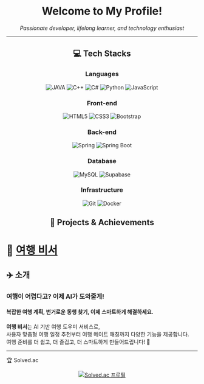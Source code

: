 <h1 align="center">Welcome to My Profile!</h1> <p align="center"> <em>Passionate developer, lifelong learner, and technology enthusiast</em> </p> <hr />
<h2 align="center">💻 Tech Stacks</h2>
<h3 align="center"> Languages </h3>
<p align="center"> <img src="https://tinyurl.com/dtjz9vv5" alt="JAVA"> <img src="https://img.shields.io/badge/C++-00599C.svg?&style=for-the-badge&logo=cplusplus&logoColor=white" alt="C++"> <img src="https://img.shields.io/badge/c-A8B9CC.svg?&style=for-the-badge&logo=c&logoColor=white" alt="C#"> <img src="https://img.shields.io/badge/python-3776AB.svg?&style=for-the-badge&logo=python&logoColor=white" alt="Python"> <img src="https://img.shields.io/badge/javascript-F7DF1E.svg?&style=for-the-badge&logo=javascript&logoColor=white" alt="JavaScript"> </p>
<h3 align="center"> Front-end </h3>
<p align="center"> <img src="https://img.shields.io/badge/html5-E34F26.svg?&style=for-the-badge&logo=html5&logoColor=white" alt="HTML5"> <img src="https://img.shields.io/badge/css3-1572B6.svg?&style=for-the-badge&logo=css3&logoColor=white" alt="CSS3"> <img src="https://img.shields.io/badge/bootstrap-7952B3.svg?&style=for-the-badge&logo=bootstrap&logoColor=white" alt="Bootstrap"> </p>
<h3 align="center"> Back-end </h3>
<p align="center"> <img src="https://img.shields.io/badge/spring-6DB33F.svg?&style=for-the-badge&logo=spring&logoColor=white" alt="Spring"> <img src="https://img.shields.io/badge/springboot-6DB33F.svg?&style=for-the-badge&logo=springboot&logoColor=white" alt="Spring Boot"> </p>
<h3 align="center"> Database </h3>
<p align="center"> <img src="https://img.shields.io/badge/mysql-4479A1.svg?&style=for-the-badge&logo=mysql&logoColor=white" alt="MySQL"> <img src="https://img.shields.io/badge/supabase-4479A1.svg?&style=for-the-badge&logo=supabase&logoColor=white" alt="Supabase"> </p>
<h3 align="center"> Infrastructure </h3>
<p align="center"> <img src="https://img.shields.io/badge/git-F05032.svg?&style=for-the-badge&logo=git&logoColor=white" alt="Git"> <img src="https://img.shields.io/badge/docker-2496ED.svg?&style=for-the-badge&logo=docker&logoColor=white" alt="Docker"> </p>

<h2 align="center">🎯 Projects & Achievements</h2>

# 🧳 <a href = "https://github.com/aiBE-chill-TEAM/travel-secretary/"> 여행 비서 </a>

## ✈️ 소개

### 여행이 어렵다고? 이제 AI가 도와줄게!<br>
#### 복잡한 여행 계획, 번거로운 동행 찾기, 이제 스마트하게 해결하세요.
**여행 비서**는 AI 기반 여행 도우미 서비스로,  
사용자 맞춤형 여행 일정 추천부터 여행 메이트 매칭까지 다양한 기능을 제공합니다.  
여행 준비를 더 쉽고, 더 즐겁고, 더 스마트하게 만들어드립니다! 🚀


<hr />
🏆 Solved.ac
<p align="center"> <a href="https://solved.ac/pager12"> <img src="http://mazassumnida.wtf/api/v2/generate_badge?boj=pager12" alt="Solved.ac 프로필"> </a> </p>
